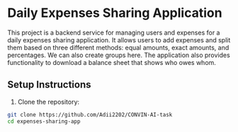 # Daily Expenses Sharing Application

This project is a backend service for managing users and expenses for a daily expenses sharing application. It allows users to add expenses and split them based on three different methods: equal amounts, exact amounts, and percentages. We can also create groups here. The application also provides functionality to download a balance sheet that shows who owes whom.

## Setup Instructions

1. Clone the repository:

```bash
git clone https://github.com/Adii2202/CONVIN-AI-task
cd expenses-sharing-app
